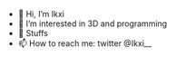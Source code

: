 - 👋 Hi, I’m Ikxi
- 👀 I’m interested in 3D and programming
- 🌱 Stuffs
- 📫 How to reach me: twitter @Ikxi__

<!---
Ikxi1/Ikxi1 is a ✨ special ✨ repository because its `README.md` (this file) appears on your GitHub profile.
You can click the Preview link to take a look at your changes.
--->

